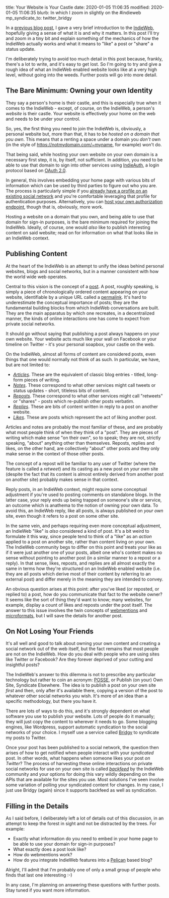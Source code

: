 title: Your Website is Your Castle
date: 2020-01-05 11:06:35
modified: 2020-01-05 11:06:35
blurb: In which I zoom in slightly on the #indieweb
mp_syndicate_to: twitter_bridgy

In a [previous blog post][1], I gave a very brief introduction to the
[IndieWeb][2], hopefully giving a sense of what it is and why it matters.
In this post I'll try and zoom in a tiny bit and explain something of the
mechanics of how the IndieWeb actually works and what it means to "like" a
post or "share" a status update.

I'm deliberately trying to avoid too much detail in this post because,
frankly, there's a lot to write, and it's easy to get lost.  So I'm going to
try and give a rough idea of what an IndieWeb enabled website looks like at
a very high level, without going into the weeds.  Further posts will go into
more detail.

## The Bare Minimum: Owning your own Identity

They say a person's home is their castle, and this is especially true when
it comes to the IndieWeb - except, of course, on the IndieWeb, a person's
*website* is their castle.  Your website is effectively your home on the web
and needs to be under your control.

So, yes, the first thing you need to join the IndieWeb is, obviously, a
personal website but, more than that, it has to be *hosted on a domain that
you own*.  This means that a renting a space under a domain you *don't* own
(in the style of https://notmydomain.com/~myname, for example) won't do.

That being said, while hosting your own website on your own domain is a
necessary first step, it is, by itself, not sufficient.  In addition, you
need to be able to use that domain to sign into other services using
[IndieAuth][3], a login protocol based on [OAuth 2.0][4].

In general, this involves embedding your home page with various bits of
information which can be used by third parties to figure out who you are.
The process is particularly simple if you [already have a profile on an
existing social network][5] and you're comfortable leveraging that profile
for authentication purposes.  Alternatively, you can [host your own
authorization endpoint][6], though that is, obviously, more work.

Hosting a website on a domain that you own, and being able to use that
domain for sign-in purposes, is the bare minimum required for joining the
IndieWeb.  Ideally, of course, one would *also* like to publish interesting
content on said website; read on for information on what that looks like in
an IndieWeb context.

## Publishing Content

At the heart of the IndieWeb is an attempt to unify the ideas behind
personal websites, blogs and social networks, but in a manner consistent
with how the world wide web operates.

Central to this vision is the concept of a [post][7].  A post, roughly
speaking, is simply a piece of chronologically ordered content appearing on
your website, identifiable by a unique URL called a [permalink][8].  It's
hard to underestimate the conceptual importance of posts; they are the
fundamental building blocks from which IndieWeb conversations are built.
They are the main apparatus by which one recreates, in a decentralized
manner, the kinds of online interactions one has come to expect from private
social networks.

It should go without saying that publishing a post always happens on your
own website.  Your website acts much like your wall on Facebook or your
timeline on Twitter - it's your personal soapbox, your castle on the web.

On the IndieWeb, almost all forms of content are considered posts, even
things that one would normally not think of as such.  In particular, we
have, but are not limited to:

* [*Articles*][9].  These are the equivalent of classic blog entries -
  titled, long-form pieces of writing.
* [*Notes*][10].  These correspond to what other services might call tweets or
  status updates - short, titleless bits of content.
* [*Reposts*][11]. These correspond to what other services might call
  "retweets" or "shares" - posts which re-publish other posts verbatim.
* [*Replies*][12]. These are bits of content written in reply to a post on
  another website.
* [*Likes*][13].  These are posts which represent the act of liking another
  post.

Articles and notes are probably the most familiar of these, and are probably
what most people think of when they think of a "post".  They are pieces of
writing which make sense "on their own", so to speak; they are not, strictly
speaking, "about" anything other than themselves.  Reposts, replies and
likes, on the other hand, are collectively "about" other posts and they only
make sense in the context of those other posts.

The concept of a repost will be familiar to any user of Twitter (where the
feature is called a *retweet*) and its casting as a new post on *your own*
site (despite the fact that its content is almost entirely derived from
another post on another site) probably makes sense in that context.

Reply posts, in an IndieWeb context, might require some conceptual
adjustment if you're used to posting comments on standalone blogs. In the
latter case, your reply ends up being trapped on someone's site or service,
an outcome which is anathema to the notion of owning your own data.  To
avoid this, an IndieWeb reply, like all posts, is always published on *your
own* site, even though it refers to a post on some other site.

In the same vein, and perhaps requiring even more conceptual adjustment, an
IndieWeb "like" is *also* considered a kind of post.  It's a bit weird to
formulate it this way, since people tend to think of a "like" as an *action*
applied to a post on another site, rather than content living on your own.
The IndieWeb community begs to differ on this point and treats your like as
if it were just another one of your posts, albeit one who's content makes no
sense without pointing to another post (in a similar manner to a repost or a
reply).  In that sense, likes, reposts, and replies are all almost exactly
the same in terms how they're structured on an IndieWeb enabled website
(i.e. they are all posts which derive most of their content by referring to
an external post) and differ merely in the meaning they are intended to
convey.

An obvious question arises at this point: after you've liked (or reposted,
or replied to) a post, how do you communicate that fact to the website
owner?  It seems like the sort of thing they'd want to know; many websites,
for example, display a count of likes and reposts under the post itself.
The answer to this issue involves the twin concepts of [webmentions][14] and
[microformats][15], but I will save the details for another post.

## On Not Losing Your Friends

It's all well and good to talk about owning your own content and creating a
social network out of the web itself, but the fact remains that most people
are not on the IndieWeb.  How do you deal with people who are using sites
like Twitter or Facebook?  Are they forever deprived of your cutting and
insightful posts?

The IndieWeb's answer to this dilemma is not to prescribe any particular
technology but rather to coin an acronym: [POSSE][16], or Publish (on your)
Own Site, Syndicate Elsewhere.  The idea is to publish a post on your own
site *first* and then, only after it's available there, copying a version of
the post to whatever other social networks you wish.  It's more of an idea
than a specific methodology, but there you have it.

There are lots of ways to do this, and it's strongly dependent on what
software you use to publish your website.  Lots of people do it manually;
they will just copy the content to wherever it needs to go.  Some blogging
engines, like Wordpress, support automatic syndication to the social
networks of your choice.  I myself use a service called [Bridgy][17] to
syndicate my posts to Twitter.

Once your post has been published to a social network, the question then
arises of how to get notified when people interact with your *syndicated*
post.  In other words, what happens when someone likes your post *on
Twitter*?  The process of harvesting these online interactions on private
social networks for use on your own site is called [*backfeed*][18] by the
IndieWeb community and your options for doing this vary wildly depending on
the APIs that are available for the sites you use.  Most solutions I've seen
involve some variation of polling your syndicated content for changes.  In
my case, I just use Bridgy (again) since it supports backfeed as well as
syndication.

## Filling in the Details

As I said before, I deliberately left a lot of details out of this
discussion, in an attempt to keep the forest in sight and not be distracted
by the trees.  For example:

* Exactly what information do you need to embed in your home page to be able
  to use your domain for sign-in purposes?
* What exactly does a post look like?
* How do webmentions work?
* How do you integrate IndieWeb features into a [Pelican][19] based blog?

Alright, I'll admit that I'm probably one of only a small group of people
who finds that last one interesting :-)

In any case, I'm planning on answering these questions with further posts.
Stay tuned if you want more information.


[1]: /2019/12/08/intro-to-indieweb
[2]: https://indieweb.org
[3]: https://indieweb.org/IndieAuth
[4]: https://www.digitalocean.com/community/tutorials/an-introduction-to-oauth-2
[5]: https://indieweb.org/How_to_set_up_web_sign-in_on_your_own_domain
[6]: https://indieweb.org/selfauth
[7]: https://indieweb.org/posts
[8]: https://indieweb.org/permalink
[9]: https://indieweb.org/article
[10]: https://indieweb.org/note
[11]: https://indieweb.org/repost
[12]: https://indieweb.org/reply
[13]: https://indieweb.org/like
[14]: https://indieweb.org/webmention
[15]: https://indieweb.org/microformats
[16]: https://indieweb.org/POSSE
[17]: https://indieweb.org/Bridgy
[18]: https://indieweb.org/backfeed
[19]: https://blog.getpelican.com/
